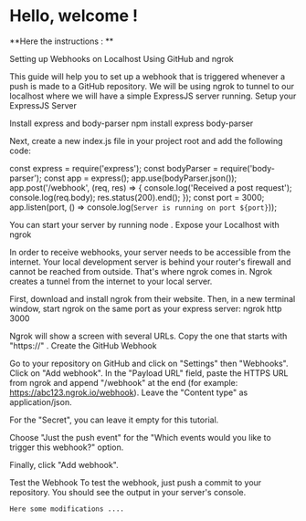 # Hello, welcome ! 

**Here the instructions : **

Setting up Webhooks on Localhost Using
GitHub and ngrok

This guide will help you to set up a webhook that is triggered whenever a push is made to a GitHub repository. We will be using ngrok to tunnel to our localhost where we will have a simple ExpressJS server running.
Setup your ExpressJS Server

 Install express and body-parser
 npm install express body-parser


Next, create a new index.js file in your project root and add the following code:

 const express = require('express');
 const bodyParser = require('body-parser');
 const app = express();
 app.use(bodyParser.json());
 app.post('/webhook', (req, res) => {
   console.log('Received a post request');
   console.log(req.body);
   res.status(200).end();
});
 const port = 3000;
 app.listen(port, () => console.log(`Server is running on port ${port}`));


You can start your server by running node . Expose your Localhost with ngrok

In order to receive webhooks, your server needs to be accessible from the internet. Your local development server is behind your router's firewall and cannot be reached from outside. That's where ngrok comes in.
   Ngrok creates a tunnel from the internet to your local server.

First, download and install ngrok from their website. Then, in a new terminal window, start ngrok on the same port as your express server:
ngrok http 3000

Ngrok will show a screen with several URLs. Copy the one that starts with "https://" .
Create the GitHub Webhook

Go to your repository on GitHub and click on "Settings" then "Webhooks". Click on "Add webhook".
In the "Payload URL" field, paste the HTTPS URL from ngrok and append "/webhook" at the end (for example: https://abc123.ngrok.io/webhook).
Leave the "Content type" as application/json.

For the "Secret", you can leave it empty for this tutorial.

Choose "Just the push event" for the "Which events would you like to trigger this webhook?" option.

Finally, click "Add webhook".

Test the Webhook
To test the webhook, just push a commit to your repository. You should see the output in your server's console.
    
    Here some modifications ....